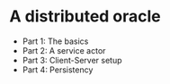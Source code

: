 # A distributed oracle
* Part 1: The basics
* Part 2: A service actor
* Part 3: Client-Server setup
* Part 4: Persistency